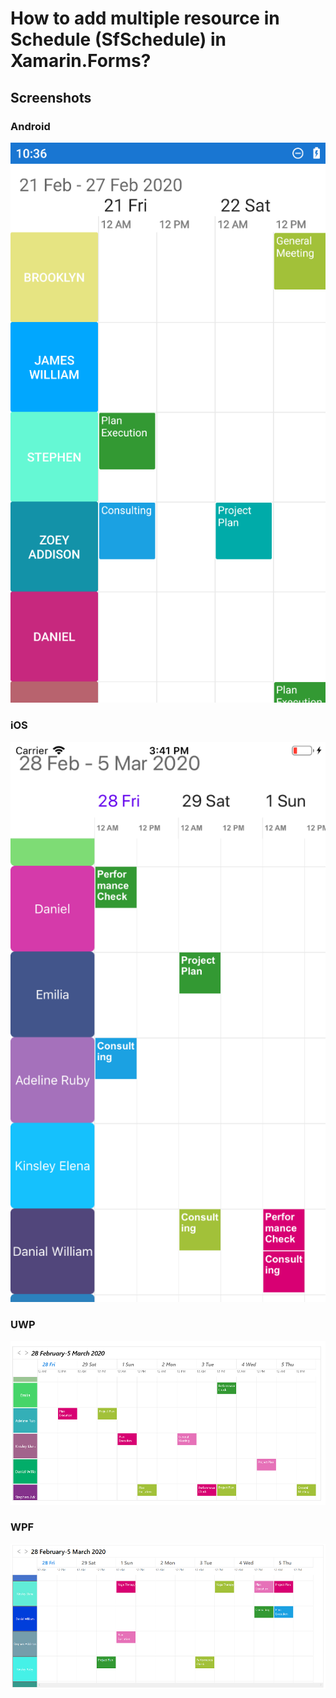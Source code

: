 # How to add multiple resource in Schedule (SfSchedule) in Xamarin.Forms?


## Screenshots
### Android
![multiple resource android](https://github.com/SyncfusionExamples/multiple-resources-scheduler-xamarin/blob/master/Screenshots/Android.png)

### iOS
![multiple resource iOS](https://github.com/SyncfusionExamples/multiple-resources-scheduler-xamarin/blob/master/Screenshots/iOS.png)

### UWP
![multiple resource UWP](https://github.com/SyncfusionExamples/multiple-resources-scheduler-xamarin/blob/master/Screenshots/UWP.png)

### WPF
![multiple resource WPF](https://github.com/SyncfusionExamples/multiple-resources-scheduler-xamarin/blob/master/Screenshots/WPF.png)
